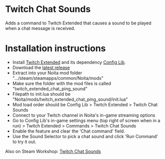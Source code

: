 # Twitch Chat Sounds

Adds a command to Twitch Extended that causes a sound to be played when a chat message is received.

# Installation instructions

 - Install [Twitch Extended](https://github.com/EvaisaDev/Twitch-Extended?tab=readme-ov-file) and its dependency [Config Lib](https://github.com/EvaisaDev/Config-Lib).
 - Download the [latest release](https://github.com/Mamumimi/NoitaChatSoundsForTwitchExtended/releases/tag/v1.0.0)
 - Extract into your Noita mod folder ".../steam/steamapps/common/Noita/mods"
 - Make sure the folder with the mod files is called "twitch_extended_chat_ping_sound"
 - Filepath to init.lua should be "Noita/mods/twitch_extended_chat_ping_sound/init.lua"
 - Mod load order should be Config Lib > Twitch Extended > Twitch Chat Sounds
 - Connect to your Twitch channel in Noita's in-game streaming options
 - Go to Config Lib's in-game settings menu (top right of screen when in a run) > Twitch Extended > Commands > Twitch Chat Sounds
 - Enable the feature and clear the 'Chat command' field.
 - Use the Sound Selector to pick a chat sound and click 'Run Command' to try it out.

Also on Steam Workshop: [Twitch Chat Sounds](https://steamcommunity.com/sharedfiles/filedetails/?id=3561659127)